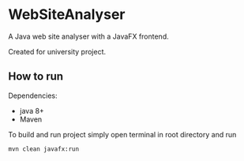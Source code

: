 # WebSiteAnalyser
A Java web site analyser with a JavaFX frontend.

Created for university project.

## How to run
Dependencies:
- java 8+
- Maven

To build and run project simply open terminal in root directory and run
```
mvn clean javafx:run
```
